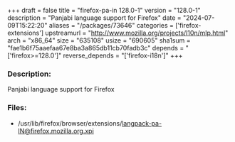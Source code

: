 +++
draft = false
title = "firefox-pa-in 128.0-1"
version = "128.0-1"
description = "Panjabi language support for Firefox"
date = "2024-07-09T15:22:20"
aliases = "/packages/73646"
categories = ['firefox-extensions']
upstreamurl = "http://www.mozilla.org/projects/l10n/mlp.html"
arch = "x86_64"
size = "635108"
usize = "690605"
sha1sum = "fae1b6f75aaefaa67e8ba3a865db11cb70fadb3c"
depends = "['firefox>=128.0']"
reverse_depends = "['firefox-i18n']"
+++
### Description: 
Panjabi language support for Firefox

### Files: 
* /usr/lib/firefox/browser/extensions/langpack-pa-IN@firefox.mozilla.org.xpi
